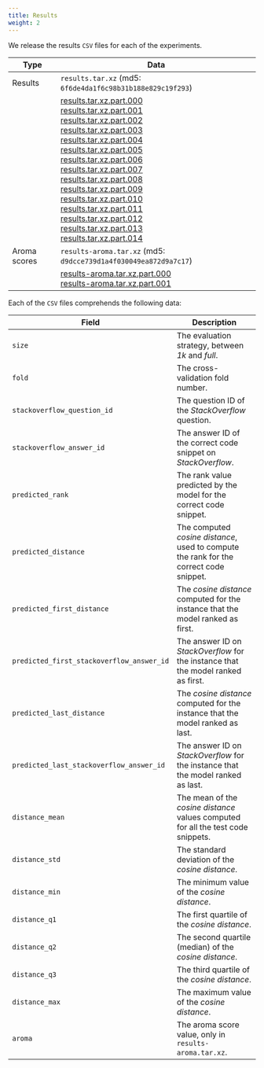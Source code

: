 ```yaml
---
title: Results
weight: 2
---
```


We release the results `CSV` files for each of the experiments.

Type | Data
--- | ---
Results | `results.tar.xz` (md5: `6f6de4da1f6c98b31b188e829c19f293`)
|| [results.tar.xz.part.000] <br /> [results.tar.xz.part.001] <br /> [results.tar.xz.part.002] <br /> [results.tar.xz.part.003] <br /> [results.tar.xz.part.004] <br /> [results.tar.xz.part.005] <br /> [results.tar.xz.part.006] <br /> [results.tar.xz.part.007] <br /> [results.tar.xz.part.008] <br /> [results.tar.xz.part.009] <br /> [results.tar.xz.part.010] <br /> [results.tar.xz.part.011] <br /> [results.tar.xz.part.012] <br /> [results.tar.xz.part.013] <br /> [results.tar.xz.part.014]
Aroma scores | `results-aroma.tar.xz` (md5: `d9dcce739d1a4f030049ea872d9a7c17`)
|| [results-aroma.tar.xz.part.000] <br /> [results-aroma.tar.xz.part.001]

Each of the `CSV` files comprehends the following data:

Field | Description
--- | ---
`size` | The evaluation strategy, between _1k_ and _full_.
`fold` | The cross-validation fold number.
`stackoverflow_question_id` | The question ID of the _StackOverflow_ question.
`stackoverflow_answer_id` | The answer ID of the correct code snippet on _StackOverflow_.
`predicted_rank` | The rank value predicted by the model for the correct code snippet.
`predicted_distance` | The computed _cosine distance_, used to compute the rank for the correct code snippet.
`predicted_first_distance` | The _cosine distance_ computed for the instance that the model ranked as first.
`predicted_first_stackoverflow_answer_id` | The answer ID on _StackOverflow_ for the instance that the model ranked as first.
`predicted_last_distance` | The _cosine distance_ computed for the instance that the model ranked as last.
`predicted_last_stackoverflow_answer_id` | The answer ID on _StackOverflow_ for the instance that the model ranked as last.
`distance_mean` | The mean of the _cosine distance_ values computed for all the test code snippets.
`distance_std` | The standard deviation of the _cosine distance_.
`distance_min` | The minimum value of the _cosine distance_.
`distance_q1` | The first quartile of the _cosine distance_.
`distance_q2` | The second quartile (median) of the _cosine distance_.
`distance_q3` | The third quartile of the _cosine distance_.
`distance_max` | The maximum value of the _cosine distance_.
`aroma` | The aroma score value, only in `results-aroma.tar.xz`.

[results.tar.xz.part.000]: https://github.com/pasqualesalza/tlcs/raw/main/data/results/results.tar.xz.part.000
[results.tar.xz.part.001]: https://github.com/pasqualesalza/tlcs/raw/main/data/results/results.tar.xz.part.001
[results.tar.xz.part.002]: https://github.com/pasqualesalza/tlcs/raw/main/data/results/results.tar.xz.part.002
[results.tar.xz.part.003]: https://github.com/pasqualesalza/tlcs/raw/main/data/results/results.tar.xz.part.003
[results.tar.xz.part.004]: https://github.com/pasqualesalza/tlcs/raw/main/data/results/results.tar.xz.part.004
[results.tar.xz.part.005]: https://github.com/pasqualesalza/tlcs/raw/main/data/results/results.tar.xz.part.005
[results.tar.xz.part.006]: https://github.com/pasqualesalza/tlcs/raw/main/data/results/results.tar.xz.part.006
[results.tar.xz.part.007]: https://github.com/pasqualesalza/tlcs/raw/main/data/results/results.tar.xz.part.007
[results.tar.xz.part.008]: https://github.com/pasqualesalza/tlcs/raw/main/data/results/results.tar.xz.part.008
[results.tar.xz.part.009]: https://github.com/pasqualesalza/tlcs/raw/main/data/results/results.tar.xz.part.009
[results.tar.xz.part.010]: https://github.com/pasqualesalza/tlcs/raw/main/data/results/results.tar.xz.part.010
[results.tar.xz.part.011]: https://github.com/pasqualesalza/tlcs/raw/main/data/results/results.tar.xz.part.011
[results.tar.xz.part.012]: https://github.com/pasqualesalza/tlcs/raw/main/data/results/results.tar.xz.part.012
[results.tar.xz.part.013]: https://github.com/pasqualesalza/tlcs/raw/main/data/results/results.tar.xz.part.013
[results.tar.xz.part.014]: https://github.com/pasqualesalza/tlcs/raw/main/data/results/results.tar.xz.part.014

[results-aroma.tar.xz.part.000]: https://github.com/pasqualesalza/tlcs/raw/main/data/results/results-aroma.tar.xz.part.000
[results-aroma.tar.xz.part.001]: https://github.com/pasqualesalza/tlcs/raw/main/data/results/results-aroma.tar.xz.part.001
